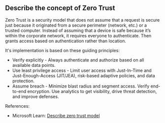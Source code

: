 ## Describe the concept of Zero Trust

Zero Trust is a security model that does not assume that a request is secure just because it originated from a secure perimeter (network, etc.) or a trusted computer. Instead of assuming that a device is safe because it’s within the corporate network, it requires everyone to authenticate. Then grants access based on authentication rather than location.

It's implementation is based on these guiding principles:

* Verify explicitly - Always authenticate and authorize based on all available data points.
* Use least privilege access - Limit user access with Just-In-Time and Just-Enough-Access (JIT/JEA), risk-based adaptive policies, and data protection.
* Assume breach - Minimize blast radius and segment access. Verify end-to-end encryption. Use analytics to get visibility, drive threat detection, and improve defenses.

References:

* Microsoft Learn: [Describe zero trust model](https://learn.microsoft.com/en-us/training/modules/describe-azure-identity-access-security/7-describe-zero-trust-model)
